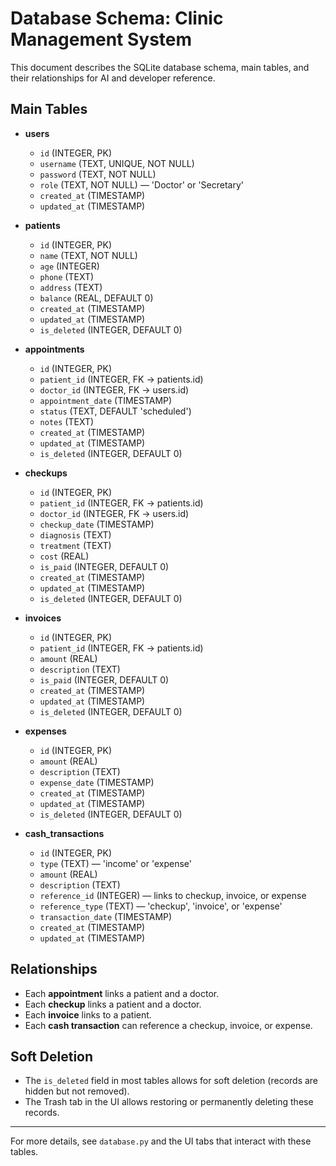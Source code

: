 # Database Schema: Clinic Management System

This document describes the SQLite database schema, main tables, and their relationships for AI and developer reference.

## Main Tables

- **users**
  - `id` (INTEGER, PK)
  - `username` (TEXT, UNIQUE, NOT NULL)
  - `password` (TEXT, NOT NULL)
  - `role` (TEXT, NOT NULL) — 'Doctor' or 'Secretary'
  - `created_at` (TIMESTAMP)
  - `updated_at` (TIMESTAMP)

- **patients**
  - `id` (INTEGER, PK)
  - `name` (TEXT, NOT NULL)
  - `age` (INTEGER)
  - `phone` (TEXT)
  - `address` (TEXT)
  - `balance` (REAL, DEFAULT 0)
  - `created_at` (TIMESTAMP)
  - `updated_at` (TIMESTAMP)
  - `is_deleted` (INTEGER, DEFAULT 0)

- **appointments**
  - `id` (INTEGER, PK)
  - `patient_id` (INTEGER, FK → patients.id)
  - `doctor_id` (INTEGER, FK → users.id)
  - `appointment_date` (TIMESTAMP)
  - `status` (TEXT, DEFAULT 'scheduled')
  - `notes` (TEXT)
  - `created_at` (TIMESTAMP)
  - `updated_at` (TIMESTAMP)
  - `is_deleted` (INTEGER, DEFAULT 0)

- **checkups**
  - `id` (INTEGER, PK)
  - `patient_id` (INTEGER, FK → patients.id)
  - `doctor_id` (INTEGER, FK → users.id)
  - `checkup_date` (TIMESTAMP)
  - `diagnosis` (TEXT)
  - `treatment` (TEXT)
  - `cost` (REAL)
  - `is_paid` (INTEGER, DEFAULT 0)
  - `created_at` (TIMESTAMP)
  - `updated_at` (TIMESTAMP)
  - `is_deleted` (INTEGER, DEFAULT 0)

- **invoices**
  - `id` (INTEGER, PK)
  - `patient_id` (INTEGER, FK → patients.id)
  - `amount` (REAL)
  - `description` (TEXT)
  - `is_paid` (INTEGER, DEFAULT 0)
  - `created_at` (TIMESTAMP)
  - `updated_at` (TIMESTAMP)
  - `is_deleted` (INTEGER, DEFAULT 0)

- **expenses**
  - `id` (INTEGER, PK)
  - `amount` (REAL)
  - `description` (TEXT)
  - `expense_date` (TIMESTAMP)
  - `created_at` (TIMESTAMP)
  - `updated_at` (TIMESTAMP)
  - `is_deleted` (INTEGER, DEFAULT 0)

- **cash_transactions**
  - `id` (INTEGER, PK)
  - `type` (TEXT) — 'income' or 'expense'
  - `amount` (REAL)
  - `description` (TEXT)
  - `reference_id` (INTEGER) — links to checkup, invoice, or expense
  - `reference_type` (TEXT) — 'checkup', 'invoice', or 'expense'
  - `transaction_date` (TIMESTAMP)
  - `created_at` (TIMESTAMP)
  - `updated_at` (TIMESTAMP)

## Relationships

- Each **appointment** links a patient and a doctor.
- Each **checkup** links a patient and a doctor.
- Each **invoice** links to a patient.
- Each **cash transaction** can reference a checkup, invoice, or expense.

## Soft Deletion

- The `is_deleted` field in most tables allows for soft deletion (records are hidden but not removed).
- The Trash tab in the UI allows restoring or permanently deleting these records.

---

For more details, see `database.py` and the UI tabs that interact with these tables. 